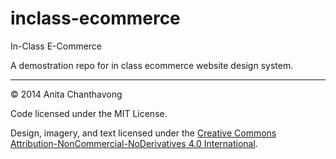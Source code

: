 
inclass-ecommerce
=================

In-Class E-Commerce

A demostration repo for in class ecommerce website design system.

---

© 2014 Anita Chanthavong

Code licensed under the MIT License.

Design, imagery, and text licensed under the [Creative Commons Attribution-NonCommercial-NoDerivatives 4.0 International](http://creativecommons.org/licenses/by-nc-nd/4.0/).